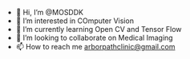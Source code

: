 - 👋 Hi, I’m @MOSDDK
- 👀 I’m interested in COmputer Vision
- 🌱 I’m currently learning Open CV and Tensor Flow
- 💞️ I’m looking to collaborate on Medical Imaging
- 📫 How to reach me arborpathclinic@gmail.com

<!---
MOSDDK/MOSDDK is a ✨ special ✨ repository because its `README.md` (this file) appears on your GitHub profile.
You can click the Preview link to take a look at your changes.
--->
